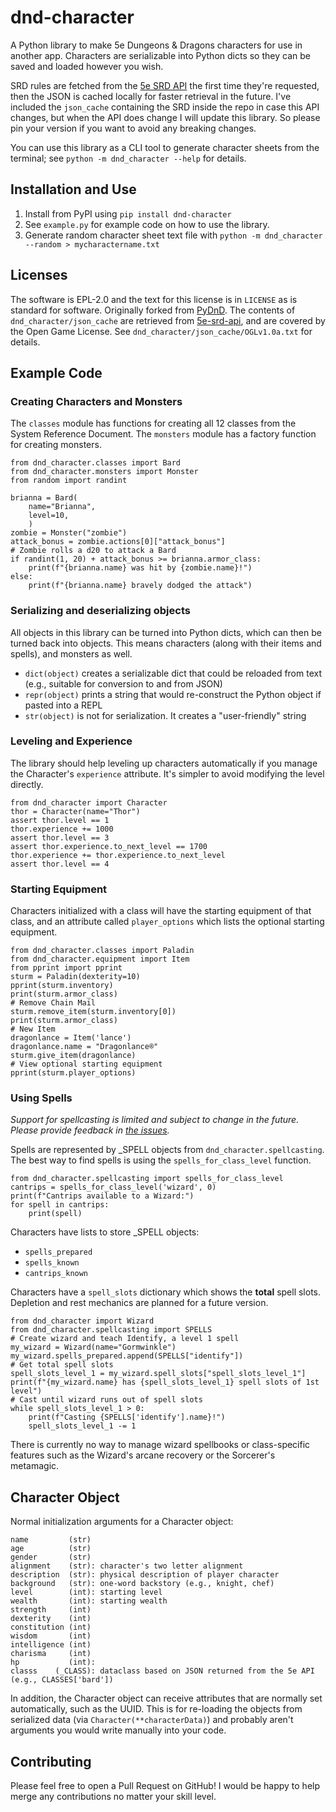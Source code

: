# dnd-character
A Python library to make 5e Dungeons & Dragons characters for use in another app. Characters are serializable into Python dicts so they can be saved and loaded however you wish.

SRD rules are fetched from the [5e SRD API](https://github.com/5e-bits/5e-srd-api) the first time they're requested, then the JSON is cached locally for faster retrieval in the future. I've included the `json_cache` containing the SRD inside the repo in case this API changes, but when the API does change I will update this library. So please pin your version if you want to avoid any breaking changes.

You can use this library as a CLI tool to generate character sheets from the terminal; see `python -m dnd_character --help` for details.


## Installation and Use
1. Install from PyPI using `pip install dnd-character`
1. See `example.py` for example code on how to use the library.
1. Generate random character sheet text file with `python -m dnd_character --random > mycharactername.txt`


## Licenses
The software is EPL-2.0 and the text for this license is in `LICENSE` as is standard for software. Originally forked from [PyDnD](https://github.com/Coffee-fueled-deadlines/PyDnD). The contents of `dnd_character/json_cache` are retrieved from [5e-srd-api](https://github.com/5e-bits/5e-srd-api), and are covered by the Open Game License. See `dnd_character/json_cache/OGLv1.0a.txt` for details.


## Example Code

### Creating Characters and Monsters
The `classes` module has functions for creating all 12 classes from the System Reference Document. The `monsters` module has a factory function for creating monsters.
```
from dnd_character.classes import Bard
from dnd_character.monsters import Monster
from random import randint

brianna = Bard(
    name="Brianna",
    level=10,
    )
zombie = Monster("zombie")
attack_bonus = zombie.actions[0]["attack_bonus"]
# Zombie rolls a d20 to attack a Bard
if randint(1, 20) + attack_bonus >= brianna.armor_class:
    print(f"{brianna.name} was hit by {zombie.name}!")
else:
    print(f"{brianna.name} bravely dodged the attack")
```

### Serializing and deserializing objects
All objects in this library can be turned into Python dicts, which can then be turned back into objects. This means characters (along with their items and spells), and monsters as well.
- `dict(object)` creates a serializable dict that could be reloaded from text (e.g., suitable for conversion to and from JSON)
- `repr(object)` prints a string that would re-construct the Python object if pasted into a REPL
- `str(object)` is not for serialization. It creates a "user-friendly" string

### Leveling and Experience
The library should help leveling up characters automatically if you manage the Character's `experience` attribute. It's simpler to avoid modifying the level directly.
```
from dnd_character import Character
thor = Character(name="Thor")
assert thor.level == 1
thor.experience += 1000
assert thor.level == 3
assert thor.experience.to_next_level == 1700
thor.experience += thor.experience.to_next_level
assert thor.level == 4
```

### Starting Equipment
Characters initialized with a class will have the starting equipment of that class, and an attribute called `player_options` which lists the optional starting equipment.
```
from dnd_character.classes import Paladin
from dnd_character.equipment import Item
from pprint import pprint
sturm = Paladin(dexterity=10)
pprint(sturm.inventory)
print(sturm.armor_class)
# Remove Chain Mail
sturm.remove_item(sturm.inventory[0])
print(sturm.armor_class)
# New Item
dragonlance = Item('lance')
dragonlance.name = "Dragonlance®"
sturm.give_item(dragonlance)
# View optional starting equipment
pprint(sturm.player_options)
```

### Using Spells
*Support for spellcasting is limited and subject to change in the future. Please provide feedback in [the issues](/issues).*

Spells are represented by _SPELL objects from `dnd_character.spellcasting`. The best way to find spells is using the `spells_for_class_level` function.
```
from dnd_character.spellcasting import spells_for_class_level
cantrips = spells_for_class_level('wizard', 0)
print(f"Cantrips available to a Wizard:")
for spell in cantrips:
    print(spell)
```

Characters have lists to store _SPELL objects:
- `spells_prepared`
- `spells_known`
- `cantrips_known`

Characters have a `spell_slots` dictionary which shows the **total** spell slots. Depletion and rest mechanics are planned for a future version.
```
from dnd_character import Wizard
from dnd_character.spellcasting import SPELLS
# Create wizard and teach Identify, a level 1 spell
my_wizard = Wizard(name="Gormwinkle")
my_wizard.spells_prepared.append(SPELLS["identify"])
# Get total spell slots
spell_slots_level_1 = my_wizard.spell_slots["spell_slots_level_1"]
print(f"{my_wizard.name} has {spell_slots_level_1} spell slots of 1st level")
# Cast until wizard runs out of spell slots
while spell_slots_level_1 > 0:
    print(f"Casting {SPELLS['identify'].name}!")
    spell_slots_level_1 -= 1
```

There is currently no way to manage wizard spellbooks or class-specific features such as the Wizard's arcane recovery or the Sorcerer's metamagic.

## Character Object
Normal initialization arguments for a Character object:
```
name         (str)
age          (str)
gender       (str)
alignment    (str): character's two letter alignment
description  (str): physical description of player character
background   (str): one-word backstory (e.g., knight, chef)
level        (int): starting level
wealth       (int): starting wealth	
strength     (int)
dexterity    (int)
constitution (int)
wisdom       (int)
intelligence (int)
charisma     (int)
hp           (int):
classs    (_CLASS): dataclass based on JSON returned from the 5e API (e.g., CLASSES['bard'])
```
In addition, the Character object can receive attributes that are normally set automatically, such as the UUID. This is for re-loading the objects from serialized data (via `Character(**characterData)`) and probably aren't arguments you would write manually into your code.


## Contributing
Please feel free to open a Pull Request on GitHub! I would be happy to help merge any contributions no matter your skill level.
